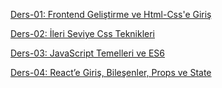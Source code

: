 [Ders-01: Frontend Geliştirme ve Html-Css'e Giriş](./Ders-01/README.md)

[Ders-02: İleri Seviye Css Teknikleri](./Ders-02/README.md)

[Ders-03: JavaScript Temelleri ve ES6](./Ders-03/README.md)

[Ders-04: React’e Giriş, Bileşenler, Props ve State](./Ders-04/README.md)